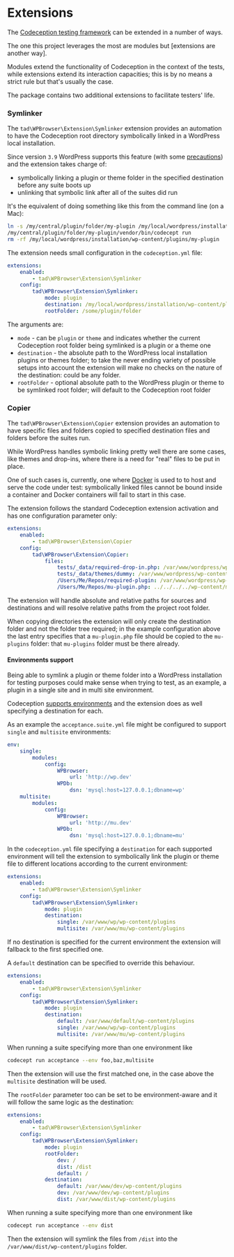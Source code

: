 # Extensions

The [Codeception testing framework](http://codeception.com/ "Codeception - BDD-style PHP testing.") can be extended in a number of ways.  

The one this project leverages the most are modules but [extensions are another way].  

Modules extend the functionality of Codeception in the context of the tests, while extensions extend its interaction capacities; this is by no means a strict rule but that's usually the case.  

The package contains two additional extensions to facilitate testers' life.

### Symlinker

The `tad\WPBrowser\Extension\Symlinker` extension provides an automation to have the Codeception root directory symbolically linked in a WordPress local installation.  

Since version `3.9` WordPress supports this feature (with some [precautions](https://make.wordpress.org/core/2014/04/14/symlinked-plugins-in-wordpress-3-9/https://make.wordpress.org/core/2014/04/14/symlinked-plugins-in-wordpress-3-9/)) and the extension takes charge of:

* symbolically linking a plugin or theme folder in the specified destination before any suite boots up
* unlinking that symbolic link after all of the suites did run

It's the equivalent of doing something like this from the command line (on a Mac):

```bash
ln -s /my/central/plugin/folder/my-plugin /my/local/wordpress/installation/wp-content/plugins/my-plugin
/my/central/plugin/folder/my-plugin/vendor/bin/codecept run
rm -rf /my/local/wordpress/installation/wp-content/plugins/my-plugin

```

The extension needs small configuration in the `codeception.yml` file:

```yaml
extensions:
    enabled:
        - tad\WPBrowser\Extension\Symlinker
    config:
        tad\WPBrowser\Extension\Symlinker:
            mode: plugin
            destination: /my/local/wordpress/installation/wp-content/plugins
            rootFolder: /some/plugin/folder
```

The arguments are:

* `mode` - can be `plugin` or `theme` and indicates whether the current Codeception root folder being symlinked is a plugin or a theme one
* `destination` - the absolute path to the WordPress local installation plugins or themes folder; to take the never ending variety of possible setups into account the extension will make no checks on the nature of the destination: could be any folder.
* `rootFolder` - optional absolute path to the WordPress plugin or theme to be symlinked root folder; will default to the Codeception root folder

### Copier

The `tad\WPBrowser\Extension\Copier` extension provides an automation to have specific files and folders copied to specified destination files and folders before the suites run.

While WordPress handles symbolic linking pretty well there are some cases, like themes and drop-ins, where there is a need for "real" files to be put in place.

One of such cases is, currently, one where [Docker](https://www.docker.com/get-started) is used to to host and serve the code under test: symbolically linked files cannot be bound inside a container and Docker containers will fail to start in this case.

The extension follows the standard Codeception extension activation and has one configuration parameter only:


```yaml
extensions:
    enabled:
        - tad\WPBrowser\Extension\Copier
    config:
        tad\WPBrowser\Extension\Copier:
            files:
                tests/_data/required-drop-in.php: /var/www/wordpress/wp-content/drop-in.php
                tests/_data/themes/dummy: /var/www/wordpress/wp-content/themes/dummy
                /Users/Me/Repos/required-plugin: /var/www/wordpress/wp-content/plugins/required-plugin.php
                /Users/Me/Repos/mu-plugin.php: ../../../../wp-content/mu-plugins/mu-plugin.php
```

The extension will handle absolute and relative paths for sources and destinations and will resolve relative paths from the project root folder.

When copying directories the extension will only create the destination folder and not the folder tree required; in the example configuration above the last entry specifies that a `mu-plugin.php` file should be copied to the `mu-plugins` folder: that `mu-plugins` folder must be there already.

#### Environments support

Being able to symlink a plugin or theme folder into a WordPress installation for testing purposes could make sense when trying to test, as an example, a plugin in a single site and in multi site environment.  

Codeception [supports environments](http://codeception.com/docs/07-AdvancedUsage#Environmentshttp://codeception.com/docs/07-AdvancedUsage#Environments) and the extension does as well specifying a destination for each.

As an example the `acceptance.suite.yml` file might be configured to support `single` and `multisite` environments:

```yaml
env:
    single:
        modules:
            config:
                WPBrowser:
                    url: 'http://wp.dev'
                WPDb:
                    dsn: 'mysql:host=127.0.0.1;dbname=wp'
    multisite:
        modules:
            config:
                WPBrowser:
                    url: 'http://mu.dev'
                WPDb:
                    dsn: 'mysql:host=127.0.0.1;dbname=mu'
```

In the `codeception.yml` file specifying a `destination` for each supported environment will tell the extension to symbolically link the plugin or theme file to different locations according to the current environment:

```yaml
extensions:
    enabled:
        - tad\WPBrowser\Extension\Symlinker
    config:
        tad\WPBrowser\Extension\Symlinker:
            mode: plugin
            destination:
                single: /var/www/wp/wp-content/plugins
                multisite: /var/www/mu/wp-content/plugins
```

If no destination is specified for the current environment the extension will fallback to the first specified one.  

A `default` destination can be specified to override this behaviour.

```yaml
extensions:
    enabled:
        - tad\WPBrowser\Extension\Symlinker
    config:
        tad\WPBrowser\Extension\Symlinker:
            mode: plugin
            destination:
                default: /var/www/default/wp-content/plugins
                single: /var/www/wp/wp-content/plugins
                multisite: /var/www/mu/wp-content/plugins
```

When running a suite specifying more than one environment like


```bash
codecept run acceptance --env foo,baz,multisite
```

Then the extension will use the first matched one, in the case above the `multisite` destination will be used.  

The `rootFolder` parameter too can be set to be environment-aware and it will follow the same logic as the destination:


```yaml
extensions:
    enabled:
        - tad\WPBrowser\Extension\Symlinker
    config:
        tad\WPBrowser\Extension\Symlinker:
            mode: plugin
            rootFolder:
                dev: /
                dist: /dist
                default: /
            destination:
                default: /var/www/dev/wp-content/plugins
                dev: /var/www/dev/wp-content/plugins
                dist: /var/www/dist/wp-content/plugins
```

When running a suite specifying more than one environment like

```bash
codecept run acceptance --env dist
```

Then the extension will symlink the files from `/dist` into the `/var/www/dist/wp-content/plugins` folder.

